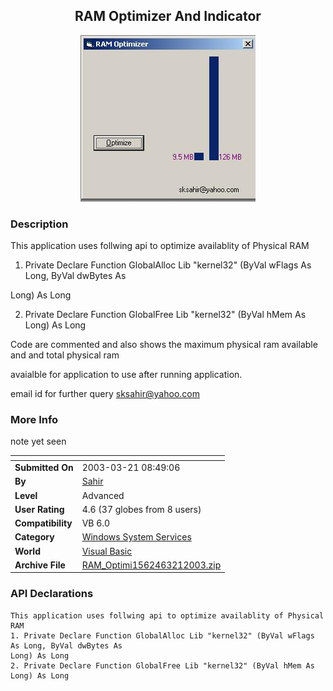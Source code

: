 ﻿<div align="center">

## RAM Optimizer And Indicator

<img src="PIC2003321848161700.jpg">
</div>

### Description

This application uses follwing api to optimize availablity of Physical RAM

1. Private Declare Function GlobalAlloc Lib "kernel32" (ByVal wFlags As Long, ByVal dwBytes As

Long) As Long

2. Private Declare Function GlobalFree Lib "kernel32" (ByVal hMem As Long) As Long

Code are commented and also shows the maximum physical ram available and and total physical ram

avaialble for application to use after running application.

email id for further query sksahir@yahoo.com
 
### More Info
 
note yet seen


<span>             |<span>
---                |---
**Submitted On**   |2003-03-21 08:49:06
**By**             |[Sahir ](https://github.com/Planet-Source-Code/PSCIndex/blob/master/ByAuthor/sahir.md)
**Level**          |Advanced
**User Rating**    |4.6 (37 globes from 8 users)
**Compatibility**  |VB 6\.0
**Category**       |[Windows System Services](https://github.com/Planet-Source-Code/PSCIndex/blob/master/ByCategory/windows-system-services__1-35.md)
**World**          |[Visual Basic](https://github.com/Planet-Source-Code/PSCIndex/blob/master/ByWorld/visual-basic.md)
**Archive File**   |[RAM\_Optimi1562463212003\.zip](https://github.com/Planet-Source-Code/sahir-ram-optimizer-and-indicator__1-44149/archive/master.zip)

### API Declarations

```
This application uses follwing api to optimize availablity of Physical RAM
1. Private Declare Function GlobalAlloc Lib "kernel32" (ByVal wFlags As Long, ByVal dwBytes As
Long) As Long
2. Private Declare Function GlobalFree Lib "kernel32" (ByVal hMem As Long) As Long
```





